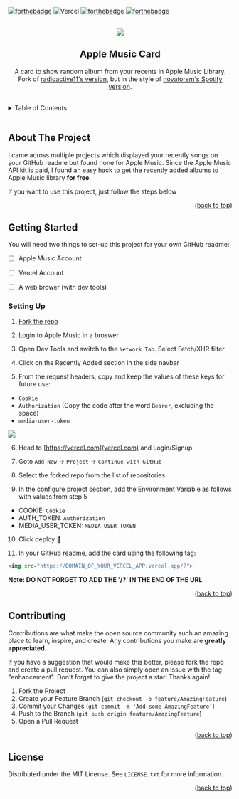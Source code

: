 
[![forthebadge](https://forthebadge.com/images/badges/built-with-love.svg)](https://forthebadge.com)
![Vercel](https://vercelbadge.vercel.app/api/radioactive11/apple-music-readme?style=for-the-badge)
[![forthebadge](https://forthebadge.com/images/badges/uses-html.svg)](https://forthebadge.com)
[![forthebadge](https://forthebadge.com/images/badges/made-with-python.svg)](https://forthebadge.com)
<div id="top"></div>
<!-- PROJECT LOGO -->
<br />
<div align="center">
  <img src="https://apple-music-readme-eight.vercel.app/?">
  <h2 align="center">Apple Music Card</h3>

<p align="center">
    A card to show random album from your recents in Apple Music Library. Fork of <a href="https://github.com/radioactive11/apple-music-readme">radioactive11's version</a>, but in the style of <a href="https://github.com/novatorem/novatorem">novatorem's Spotify version</a>.
</p>
<br>
</div>




<!-- TABLE OF CONTENTS -->
<details>
  <summary>Table of Contents</summary>
  <ol>
    <li>
      <a href="#about-the-project">About The Project</a>
      <ul>
        <li><a href="#built-with">Built With</a></li>
      </ul>
    </li>
    <li>
      <a href="#getting-started">Getting Started</a>
      <ul>
        <li><a href="#setting-up">Setting Up</a></li>
      </ul>
    </li>
    <li><a href="#contributing">Contributing</a></li>
    <li><a href="#license">License</a></li>
  </ol>
</details>

<br>

<!-- ABOUT THE PROJECT -->
## About The Project

I came across multiple projects which displayed your recently songs on your GitHub readme but found none for Apple Music. Since the Apple Music API kit is paid, I found an easy hack to get the recently added albums to Apple Music library **for free**.

If you want to use this project, just follow the steps below


<p align="right">(<a href="#top">back to top</a>)</p>



<!-- GETTING STARTED -->
## Getting Started

You will need two things to set-up this project for your own GitHub readme:

- [ ] Apple Music Account
- [ ] Vercel Account
- [ ] A web brower (with dev tools)


### Setting Up

1. [Fork the repo](https://github.com/radioactive11/apple-music-readme/fork)
   
2. Login to Apple Music in a broswer
   
3. Open Dev Tools and switch to the `Network Tab`. Select Fetch/XHR filter 

4. Click on the Recently Added section in the side navbar

5. From the request headers, copy and keep the values of these keys for future use:

* `Cookie`
* `Authorization` (Copy the code after the word `Bearer`, excluding the space)
* `media-user-token`

<img src="static/network.png">

6. Head to [https://vercel.com](vercel.com) and Login/Signup

7. Goto `Add New` -> `Project` -> `Continue with GitHub`

8. Select the forked repo from the list of repositories

9. In the configure project section, add the Environment Variable as follows with values from step 5

* COOKIE: `Cookie`
* AUTH_TOKEN: `Authorization`
* MEDIA_USER_TOKEN: `MEDIA_USER_TOKEN`



10. Click deploy 🚀

11. In your GitHub readme, add the card using the following tag:
```html
<img src="https://DOMAIN_OF_YOUR_VERCEL_APP.vercel.app/?">
```

**Note: DO NOT FORGET TO ADD THE '/?' IN THE END OF THE URL**

<p align="right">(<a href="#top">back to top</a>)</p>

<!-- CONTRIBUTING -->
## Contributing

Contributions are what make the open source community such an amazing place to learn, inspire, and create. Any contributions you make are **greatly appreciated**.

If you have a suggestion that would make this better, please fork the repo and create a pull request. You can also simply open an issue with the tag "enhancement".
Don't forget to give the project a star! Thanks again!

1. Fork the Project
2. Create your Feature Branch (`git checkout -b feature/AmazingFeature`)
3. Commit your Changes (`git commit -m 'Add some AmazingFeature'`)
4. Push to the Branch (`git push origin feature/AmazingFeature`)
5. Open a Pull Request

<p align="right">(<a href="#top">back to top</a>)</p>



<!-- LICENSE -->
## License

Distributed under the MIT License. See `LICENSE.txt` for more information.

<p align="right">(<a href="#top">back to top</a>)</p>
